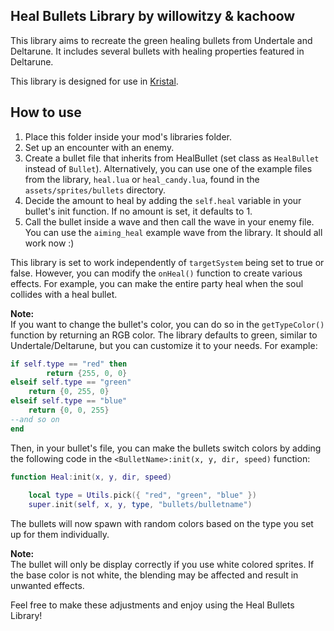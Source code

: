 ## Heal Bullets Library by willowitzy & kachoow  

This library aims to recreate the green healing bullets from Undertale and Deltarune. It includes several bullets with healing properties featured in Deltarune. 

This library is designed for use in [Kristal](https://github.com/KristalTeam/Kristal).
  
## How to use  
  
1) Place this folder inside your mod's libraries folder.   
2) Set up an encounter with an enemy.  
3) Create a bullet file that inherits from HealBullet (set class as `HealBullet` instead of `Bullet`). Alternatively, you can use one of the example files from the library, `heal.lua` or `heal_candy.lua`, found in the `assets/sprites/bullets` directory.  
4) Decide the amount to heal by adding the `self.heal` variable in your bullet's init function. If no amount is set, it defaults to 1.  
5) Call the bullet inside a wave and then call the wave in your enemy file. You can use the `aiming_heal` example wave from the library. It should all work now :)  
  
This library is set to work independently of `targetSystem` being set to true or false. However, you can modify the `onHeal()` function to create various effects. For example, you can make the entire party heal when the soul collides with a heal bullet.   
  
**Note:**  
If you want to change the bullet's color, you can do so in the `getTypeColor()` function by returning an RGB color. The library defaults to green, similar to Undertale/Deltarune, but you can customize it to your needs. For example:
```lua 
if self.type == "red" then  
        return {255, 0, 0}  
elseif self.type == "green"  
	return {0, 255, 0}  
elseif self.type == "blue"  
	return {0, 0, 255}  
--and so on  
end  
```

Then, in your bullet's file, you can make the bullets switch colors by adding the following code in the `<BulletName>:init(x, y, dir, speed)` function:
```lua
function Heal:init(x, y, dir, speed)  
  
    local type = Utils.pick({ "red", "green", "blue" })  
    super.init(self, x, y, type, "bullets/bulletname")  
```
  
The bullets will now spawn with random colors based on the type you set up for them individually.
  
 
**Note:**  
The bullet will only be display correctly if you use white colored sprites. If the base color is not white, the blending may be affected and result in unwanted effects.

Feel free to make these adjustments and enjoy using the Heal Bullets Library!
